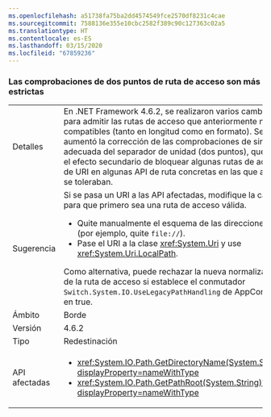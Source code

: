 ```yaml
---
ms.openlocfilehash: a51738fa75ba2dd4574549fce2570df8231c4cae
ms.sourcegitcommit: 7588136e355e10cbc2582f389c90c127363c02a5
ms.translationtype: HT
ms.contentlocale: es-ES
ms.lasthandoff: 03/15/2020
ms.locfileid: "67859236"
---
```

### <a name="path-colon-checks-are-stricter"></a>Las comprobaciones de dos puntos de ruta de acceso son más estrictas

|   |   |
|---|---|
|Detalles|En .NET Framework 4.6.2, se realizaron varios cambios para admitir las rutas de acceso que anteriormente no eran compatibles (tanto en longitud como en formato). Se aumentó la corrección de las comprobaciones de sintaxis adecuada del separador de unidad (dos puntos), que tenía el efecto secundario de bloquear algunas rutas de acceso de URI en algunas API de ruta concretas en las que antes se toleraban.|
|Sugerencia|Si se pasa un URI a las API afectadas, modifique la cadena para que primero sea una ruta de acceso válida.<ul><li>Quite manualmente el esquema de las direcciones URL (por ejemplo, quite <code>file://</code>).</li><li>Pase el URI a la clase <xref:System.Uri> y use <xref:System.Uri.LocalPath>.</li></ul>Como alternativa, puede rechazar la nueva normalización de la ruta de acceso si establece el conmutador <code>Switch.System.IO.UseLegacyPathHandling</code> de AppContext en true.|
|Ámbito|Borde|
|Versión|4.6.2|
|Tipo|Redestinación|
|API afectadas|<ul><li><xref:System.IO.Path.GetDirectoryName(System.String)?displayProperty=nameWithType></li><li><xref:System.IO.Path.GetPathRoot(System.String)?displayProperty=nameWithType></li></ul>|
